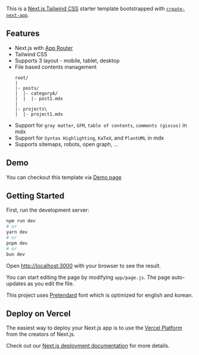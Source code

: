 This is a [Next.js](https://nextjs.org/),[Tailwind CSS](https://tailwindcss.com/) starter template bootstrapped with [`create-next-app`](https://github.com/vercel/next.js/tree/canary/packages/create-next-app).

## Features

- Next.js with [App Router](https://nextjs.org/docs/app/building-your-application/routing#the-app-router)
- Tailwind CSS
- Supports 3 layout - mobile, tablet, desktop
- File based contents management
    ```text
    root/
    |
    |- posts/
    |  |- categoryA/
    |  |  |- post1.mdx
    |
    |- projects\
    |  |- project1.mdx
    ```
- Support for `gray matter`, `GFM`, `table of contents`, `comments (giscus)` in mdx
- Support for `Syntax Highlighting`, `KaTeX`, and `PlantUML` in mdx
- Supports sitemaps, robots, open graph, ...

## Demo

You can checkout this template via [Demo page](https://peponi-blog-template.vercel.app)

## Getting Started

First, run the development server:

```bash
npm run dev
# or
yarn dev
# or
pnpm dev
# or
bun dev
```

Open [http://localhost:3000](http://localhost:3000) with your browser to see the result.

You can start editing the page by modifying `app/page.js`. The page auto-updates as you edit the file.

This project uses [Pretendard](https://github.com/orioncactus/pretendard) font which is optimized for english and korean.

## Deploy on Vercel

The easiest way to deploy your Next.js app is to use the [Vercel Platform](https://vercel.com/new?utm_medium=default-template&filter=next.js&utm_source=create-next-app&utm_campaign=create-next-app-readme) from the creators of Next.js.

Check out our [Next.js deployment documentation](https://nextjs.org/docs/deployment) for more details.